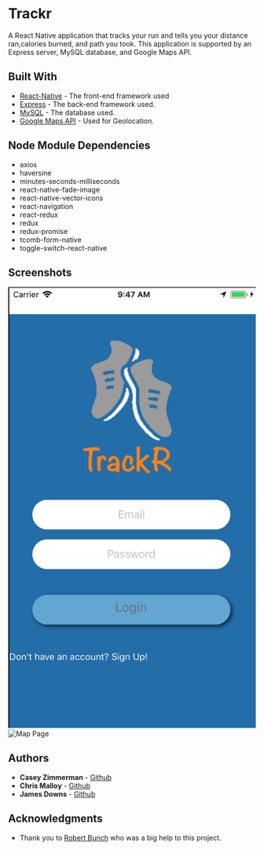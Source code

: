 # Trackr

A React Native application that tracks your run and tells you your distance ran,calories burned, and path you took.  This application is supported by an Express server, MySQL database, and Google Maps API.

## Built With

* [React-Native](https://facebook.github.io/react-native/) - The front-end framework used
* [Express](https://expressjs.com/) - The back-end framework used.
* [MySQL](https://www.mysql.com/) - The database used.
* [Google Maps API](https://developers.google.com/maps/) - Used for Geolocation.

## Node Module Dependencies

* axios
* haversine
* minutes-seconds-milliseconds
* react-native-fade-image
* react-native-vector-icons
* react-navigation
* react-redux
* redux
* redux-promise
* tcomb-form-native
* toggle-switch-react-native

## Screenshots

![Login Page](screenshots/login-page.png "Login Page")
![Map Page](lscreenshots/map-page.png "Map Page")

## Authors

* **Casey Zimmerman** - [Github](https://github.com/caseyezimmerman)
* **Chris Malloy** - [Github](https://github.com/chris-malloy)
* **James Downs** - [Github](https://github.com/downs19)

## Acknowledgments

* Thank you to [Robert Bunch](https://github.com/rbunch-dc) who was a big help to this project.

